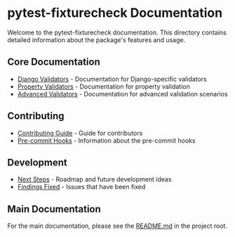 # pytest-fixturecheck Documentation

Welcome to the pytest-fixturecheck documentation. This directory contains detailed information about the package's features and usage.

## Core Documentation

- [Django Validators](DJANGO_VALIDATORS.md) - Documentation for Django-specific validators
- [Property Validators](PROPERTY_VALIDATORS.md) - Documentation for property validation
- [Advanced Validators](ADVANCED_VALIDATORS.md) - Documentation for advanced validation scenarios

## Contributing

- [Contributing Guide](CONTRIBUTING.md) - Guide for contributors
- [Pre-commit Hooks](PRE_COMMIT_HOOKS.md) - Information about the pre-commit hooks

## Development

- [Next Steps](NEXT_STEPS.md) - Roadmap and future development ideas
- [Findings Fixed](FINDINGS_FIXED.md) - Issues that have been fixed

## Main Documentation

For the main documentation, please see the [README.md](../README.md) in the project root.
